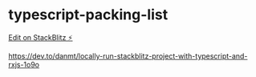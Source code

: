 # typescript-packing-list

[Edit on StackBlitz ⚡️](https://stackblitz.com/edit/typescript-packing-list)

https://dev.to/danmt/locally-run-stackblitz-project-with-typescript-and-rxjs-1o9o
